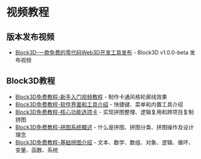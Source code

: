 # 视频教程

## 版本发布视频

- [Block3D-一款免费的零代码Web3D开发工具发布](https://www.bilibili.com/video/BV1z5411Q7iW/) - Block3D v1.0.0-beta 发布视频

## Block3D教程

- [Block3D免费教程-新手入门视频教程](https://www.bilibili.com/video/BV1eZ4y1t7jc/) - 制作卡通风格轮廓线效果
- [Block3D免费教程-软件界面和工具介绍](https://www.bilibili.com/video/BV1aB4y1S73s/) - 快捷键、菜单和内置工具介绍
- [Block3D免费教程-核心功能选项卡](https://www.bilibili.com/video/BV1GU4y1X71V/) - 实现拼图整理、逻辑复用和跨项目复制拼图
- [Block3D免费教程-拼图系统概述](https://www.bilibili.com/video/BV1mY4y1J7gF/) - 什么是拼图、拼图分类、拼图操作及设计理念
- [Block3D免费教程-基础拼图介绍](https://www.bilibili.com/video/BV1m34y1H7fd/) - 文本、数学、数组、对象、逻辑、循环、变量、函数、系统